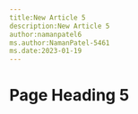 ```yaml
---
title:New Article 5
description:New Article 5
author:namanpatel6
ms.author:NamanPatel-5461
ms.date:2023-01-19
---
```


# Page Heading 5


